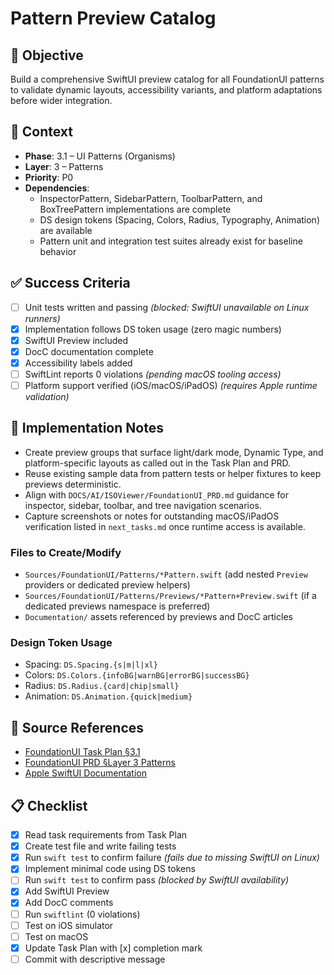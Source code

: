 # Pattern Preview Catalog

## 🎯 Objective
Build a comprehensive SwiftUI preview catalog for all FoundationUI patterns to validate dynamic layouts, accessibility variants, and platform adaptations before wider integration.

## 🧩 Context
- **Phase**: 3.1 – UI Patterns (Organisms)
- **Layer**: 3 – Patterns
- **Priority**: P0
- **Dependencies**:
  - InspectorPattern, SidebarPattern, ToolbarPattern, and BoxTreePattern implementations are complete
  - DS design tokens (Spacing, Colors, Radius, Typography, Animation) are available
  - Pattern unit and integration test suites already exist for baseline behavior

## ✅ Success Criteria
- [ ] Unit tests written and passing *(blocked: SwiftUI unavailable on Linux runners)*
- [x] Implementation follows DS token usage (zero magic numbers)
- [x] SwiftUI Preview included
- [x] DocC documentation complete
- [x] Accessibility labels added
- [ ] SwiftLint reports 0 violations *(pending macOS tooling access)*
- [ ] Platform support verified (iOS/macOS/iPadOS) *(requires Apple runtime validation)*

## 🔧 Implementation Notes
- Create preview groups that surface light/dark mode, Dynamic Type, and platform-specific layouts as called out in the Task Plan and PRD.
- Reuse existing sample data from pattern tests or helper fixtures to keep previews deterministic.
- Align with `DOCS/AI/ISOViewer/FoundationUI_PRD.md` guidance for inspector, sidebar, toolbar, and tree navigation scenarios.
- Capture screenshots or notes for outstanding macOS/iPadOS verification listed in `next_tasks.md` once runtime access is available.

### Files to Create/Modify
- `Sources/FoundationUI/Patterns/*Pattern.swift` (add nested `Preview` providers or dedicated preview helpers)
- `Sources/FoundationUI/Patterns/Previews/*Pattern+Preview.swift` (if a dedicated previews namespace is preferred)
- `Documentation/` assets referenced by previews and DocC articles

### Design Token Usage
- Spacing: `DS.Spacing.{s|m|l|xl}`
- Colors: `DS.Colors.{infoBG|warnBG|errorBG|successBG}`
- Radius: `DS.Radius.{card|chip|small}`
- Animation: `DS.Animation.{quick|medium}`

## 🧠 Source References
- [FoundationUI Task Plan §3.1](../../../DOCS/AI/ISOViewer/FoundationUI_TaskPlan.md)
- [FoundationUI PRD §Layer 3 Patterns](../../../DOCS/AI/ISOViewer/FoundationUI_PRD.md)
- [Apple SwiftUI Documentation](https://developer.apple.com/documentation/swiftui)

## 📋 Checklist
- [x] Read task requirements from Task Plan
- [x] Create test file and write failing tests
- [x] Run `swift test` to confirm failure *(fails due to missing SwiftUI on Linux)*
- [x] Implement minimal code using DS tokens
- [ ] Run `swift test` to confirm pass *(blocked by SwiftUI availability)*
- [x] Add SwiftUI Preview
- [x] Add DocC comments
- [ ] Run `swiftlint` (0 violations)
- [ ] Test on iOS simulator
- [ ] Test on macOS
- [x] Update Task Plan with [x] completion mark
- [ ] Commit with descriptive message
